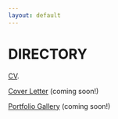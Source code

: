 ```yaml
---
layout: default
---
```


# DIRECTORY

[CV](http://registry.jsonresume.org/rrrach).

[Cover Letter](./coverletter) (coming soon!)

[Portfolio Gallery](./portfolio) (coming soon!)
